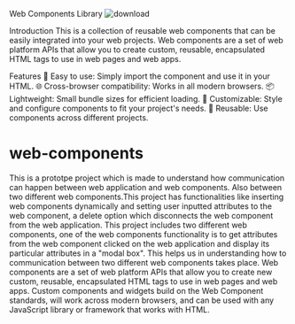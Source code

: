 Web Components Library
![download](https://github.com/dedsecchaos/web-components/assets/70716509/a9e21bc2-696c-4bc9-8d14-aa4cd42c95f5)


Introduction
This is a collection of reusable web components that can be easily integrated into your web projects. Web components are a set of web platform APIs that allow you to create custom, reusable, encapsulated HTML tags to use in web pages and web apps.

Features
🚀 Easy to use: Simply import the component and use it in your HTML.
🌐 Cross-browser compatibility: Works in all modern browsers.
📦 Lightweight: Small bundle sizes for efficient loading.
🎨 Customizable: Style and configure components to fit your project's needs.
🔄 Reusable: Use components across different projects.

# web-components
This is a prototpe project which is made to understand how communication can happen between web application and web components.
Also between two different web components.This project has functionalities like inserting web components dynamically and setting user inputted attributes to the web component, a delete option which disconnects the web component from the web application.
This project includes two different web components, one of the web components functionality is to get attributes from the web component clicked on the web application and display its particular attributes in a "modal box". This helps us in understanding how to communication between two different web components takes place.
Web components are a set of web platform APIs that allow you to create new custom, reusable, encapsulated HTML tags to use in web pages and web apps. Custom components and widgets build on the Web Component standards, will work across modern browsers, and can be used with any JavaScript library or framework that works with HTML.
